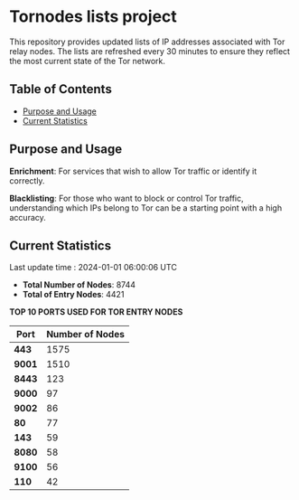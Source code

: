 # Tornodes lists project

This repository provides updated lists of IP addresses associated with Tor relay nodes. The lists are refreshed every 30 minutes to ensure they reflect the most current state of the Tor network.

## Table of Contents

- [Purpose and Usage](#purpose-and-usage)
- [Current Statistics](#current-statistics)


## Purpose and Usage

**Enrichment**: For services that wish to allow Tor traffic or identify it correctly.

**Blacklisting**: For those who want to block or control Tor traffic, understanding which IPs belong to Tor can be a starting point with a high accuracy.

## Current Statistics

Last update time : 2024-01-01 06:00:06 UTC

- **Total Number of Nodes**: 8744
- **Total of Entry Nodes**: 4421

**TOP 10 PORTS USED FOR TOR ENTRY NODES**

| **Port** | **Number of Nodes** |
|------|-----------------|
| **443**   | 1575  |
| **9001**   | 1510  |
| **8443**   | 123  |
| **9000**   | 97  |
| **9002**   | 86  |
| **80**   | 77  |
| **143**   | 59  |
| **8080**   | 58  |
| **9100**   | 56  |
| **110**   | 42  |

